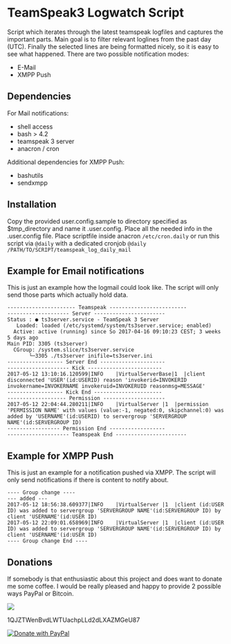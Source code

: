# TeamSpeak3 Logwatch Script
Script which iterates through the latest teamspeak logfiles and captures the important parts. Main goal is to filter relevant loglines from the past day (UTC). Finally the selected lines are being formatted nicely, so it is easy to see what happened.
There are two possible notification modes:
- E-Mail
- XMPP Push

## Dependencies
For Mail notifications:
* shell access
* bash > 4.2
* teamspeak 3 server
* anacron / cron

Additional dependencies for XMPP Push:
* bashutils
* sendxmpp

## Installation
Copy the provided user.config.sample to directory specified as $tmp_directory and name it .user.config. Place all the needed info in the .user.config file.
Place scriptfile inside anacron `/etc/cron.daily` or run this script via `@daily` with a dedicated cronjob
`@daily /PATH/TO/SCRIPT/teamspeak_log_daily_mail`

## Example for Email notifications
This is just an example how the logmail could look like. The script will only send those parts which actually hold data.
```
---------------------- Teamspeak -------------------------
-------------------- Server -----------------------
Status : ● ts3server.service - TeamSpeak 3 Server
   Loaded: loaded (/etc/systemd/system/ts3server.service; enabled)
  Active: active (running) since So 2017-04-16 09:10:23 CEST; 3 weeks 5 days ago
Main PID: 3305 (ts3server)
  CGroup: /system.slice/ts3server.service
       └─3305 ./ts3server inifile=ts3server.ini
------------------ Server End ---------------------
-------------------- Kick ------------------------
2017-05-12 13:10:16.120599|INFO    |VirtualServerBase|1  |client disconnected 'USER'(id:USERID) reason 'invokerid=INVOKERID invokername=INVOKERNAME invokeruid=INVOKERUID reasonmsg=MESSAGE'
------------------ Kick End ----------------------
------------------- Permission --------------------
2017-05-12 22:04:44.280211|INFO    |VirtualServer |1  |permission 'PERMISSION NAME' with values (value:-1, negated:0, skipchannel:0) was added by 'USERNAME'(id:USERID) to servergroup 'SERVERGROUP NAME'(id:SERVERGROUP ID)
----------------- Permission End ------------------
-------------------- Teamspeak End -----------------------
```

## Example for XMPP Push
This is just an example for a notification pushed via XMPP. The script will only send notifications if there is content to notify about.
```
---- Group change ----
--- added ---
2017-05-12 18:56:38.609377|INFO    |VirtualServer |1  |client (id:USER ID) was added to servergroup 'SERVERGROUP NAME'(id:SERVERGROUP ID) by client 'USERNAME'(id:USER ID)
2017-05-12 22:09:01.658969|INFO    |VirtualServer |1  |client (id:USER ID) was added to servergroup 'SERVERGROUP NAME'(id:SERVERGROUP ID) by client 'USERNAME'(id:USER ID)
---- Group change End ----
```

## Donations
If somebody is that enthusiastic about this project and does want to donate me some coffee. I would be really pleased and happy to provide 2 possible ways PayPal or Bitcoin. 
<div>
  <a href="bitcoin:1QJZTWenBvdLWTUachpLLd2dLXAZMGeU87">
  <img src="https://magicbroccoli.de/images/bitcoin_qr.png" ></a>
  <p>1QJZTWenBvdLWTUachpLLd2dLXAZMGeU87</p>
</div>

[![Donate with PayPal](https://www.paypalobjects.com/en_US/i/btn/btn_donate_LG.gif)](https://www.paypal.com/cgi-bin/webscr?cmd=_s-xclick&hosted_button_id=DXUYBYN2XCW9U)
